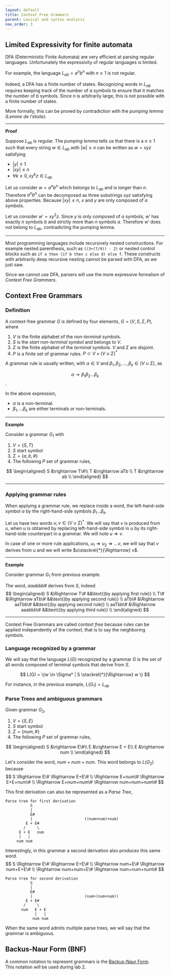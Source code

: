 ```yaml
---
layout: default
title: Context Free Grammars
parent: Lexical and syntax analysis 
nav_order: 3
---
```


## Limited Expressivity for finite automata

DFA (Deterministic Finite Automata) are very efficient at parsing regular
languages. Unfortunately the expressivity of regular languages is limited.

For example, the language $L_{ab} = {a^nb^n}$ with $n \geq 1$ is not regular.

Indeed, a DFA has a finite number of states. Recognizing words in $L_{ab}$
requires keeping track of the number of $a$ symbols to ensure that it matches
the number of $b$ symbols. Since $n$ is arbitrarily large, this is not possible
with a finite number of states. 

More formally, this can be proved by contradiction with the _pumping lemma (Lemme de l'étoile)_.

***
**Proof**

Suppose $L_{ab}$ is regular. The _pumping lemma_ tells us that there is a $n \geq 1$ such that every string $w \in L_{ab}$ with $|w| \geq n$ can be written as $w = xyz$ satisfying

- $|y| \geq 1$
- $|xy| \leq n$
- $\forall k \geq 0, xy^kz \in L_{ab}$

Let us consider $w = a^nb^n$ which belongs to $L_{ab}$ and is longer than $n$.
Therefore $a^nb^n$ can be decomposed as three substrings $xyz$ satisfying above
properties. Because $|xy| \leq n$, $x$ and $y$ are only composed of $a$ symbols.

Let us consider $w'=xy^2z$. Since $y$ is only composed of $a$ symbols, $w'$ has
exactly $n$ symbols $b$ and strictly more than $n$ symbols $a$. Therefore $w'$
does not belong to $L_{ab}$, contradicting the pumping lemma. 

***

Most programming languages include recursively nested constructions. For
example nested parenthesis, such as `((3+(7/9)) - 2)` or nested control blocks
such as `if a then (if b then c else d) else f`. These constructs with
arbitrarily deep recursive nesting cannot be parsed with DFA, as we just saw.

Since we cannot use DFA, parsers will use the more expressive formalism of
_Context Free Grammars_.

## Context Free Grammars

### Definition
A context-free grammar $G$ is defined by four elements, $G=(V, S, \Sigma, P)$, where

1. $V$ is the finite alphabet of the _non-terminal_ symbols.
2. $S$ is the _start non-terminal symbol_ and belongs to $V$.
3. $\Sigma$ is the finite alphabet of the _terminal_ symbols. $V$ and $\Sigma$ are disjoint.
4. $P$ is a finite set of grammar rules. $P \subset V \times (V \cup \Sigma)^*$

A grammar rule is usually written, with $\alpha \in V$ and $\beta_1, \beta_2, \ldots, \beta_k \in (V \cup \Sigma)$, as

$$ \alpha \rightarrow \beta_1 \beta_2 \ldots \beta_k $$.

In the above expression,

- $\alpha$ is a non-terminal.
- $\beta_1, \ldots \beta_k$  are either terminals or non-terminals. 

***
**Example**

Consider a grammar $G_1$ with

1. $V = \{S, T\}$
2. $S$ start symbol
3. $\Sigma = \{a,b,\#\}$
4. The following $P$ set of grammar rules,

$$ 
\begin{aligned}
S &\rightarrow T\#\\
T &\rightarrow aTb \\
T &\rightarrow ab \\
\end{aligned}
$$

***

### Applying grammar rules 

When applying a grammar rule, we replace inside a word, the left-hand-side
symbol $\alpha$ by the right-hand-side symbols $\beta_1\ldots\beta_k$.

Let us have two words $u,v \in (V \cup \Sigma)^*$.  We will say that $v$ is
produced from $u$, when $u$ is obtained by replacing left-hand-side symbol in
$u$ by its right-hand-side counterpart in a grammar. We will note $u
\Rightarrow v$.

In case of one or more rule applications, $u_1 \Rightarrow u_2 \Rightarrow \ldots v$, we will say that $v$ derives from $u$ and we will write $u\stackrel{*}{\Rightarrow} v$.

---

**Example**

Consider grammar $G_1$ from previous example.

The word, $aaabbb\#$ derives from $S$, indeed
$$
\begin{aligned}
S &\Rightarrow T\# &&\text{(by applying first rule)} \\
T\# &\Rightarrow aTb\# &&\text{(by applying second rule)} \\
aTb\# &\Rightarrow aaTbb\# &&\text{(by applying second rule)} \\
aaTbb\# &\Rightarrow aaabbb\# &&\text{(by applying third rule)} \\
\end{aligned}
$$

---

Context Free Grammars are called _context free_ because rules can be applied
independently of the context, that is to say the neighboring symbols.

### Language recognized by a grammar

We will say that the language $L(G)$ recognized by a grammar $G$ is the set of
all words composed of terminal symbols that derive from $S$.

$$ L(G) = \{w \in \Sigma* | S \stackrel{*}{\Rightarrow} w \} $$

For instance, in the previous example, $L(G_1) = L_{ab}$

### Parse Trees and ambiguous grammars

Given grammar $G_2$,

1. $V = \{S, E\}$
2. $S$ start symbol
3. $\Sigma = \{num, \#\}$
4. The following $P$ set of grammar rules,

$$ 
\begin{aligned}
S &\rightarrow E\#\\
E &\rightarrow E + E\\
E &\rightarrow num \\
\end{aligned}
$$

Let's consider the word, $num + num + num$.
This word belongs to $L(G_2)$ because 
$$ S \Rightarrow E\# \Rightarrow E+E\# \\
     \Rightarrow E+num\# \Rightarrow E+E+num\# \\ 
     \Rightarrow E+num+num\# \Rightarrow num+num+num\# $$

This first derivation can also be represented as a _Parse Tree_,

~~~
Parse tree for first derivation
           S
           |
           E#
           |                       ((num+num)+num)
         E + E#
        /     \
      E + E   num
      |   |
     num num 
~~~

Interestingly, in this grammar a second derivation also produces this same word.
$$ S \Rightarrow E\# \Rightarrow E+E\# \\
     \Rightarrow num+E\# \Rightarrow num+E+E\# \\ 
     \Rightarrow num+num+E\# \Rightarrow num+num+num\# $$

~~~
Parse tree for second derivation
           S
           |
           E#
           |                       (num+(num+num))
         E + E#
        /     \
       num   E + E  
             |   |
            num num 
~~~

When the same word admits multiple parse trees, we will say that the grammar is
ambiguous.

## Backus-Naur Form (BNF)

A common notation to represent grammars is the [Backus-Naur Form](https://en.wikipedia.org/wiki/Backus%E2%80%93Naur_form#Introduction).  
This notation will be used during lab 2. 

